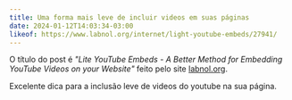 ```yaml
---
title: Uma forma mais leve de incluir videos em suas páginas
date: 2024-01-12T14:03:34-03:00
likeof: https://www.labnol.org/internet/light-youtube-embeds/27941/
---
```


O título do post é _"Lite YouTube Embeds - A Better Method for Embedding YouTube Videos on your Website"_ feito pelo site <a href='https://www.labnol.org/'>labnol.org</a>.

Excelente dica para a inclusão leve de videos do youtube na sua página.
